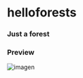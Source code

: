 # helloforests

### Just a forest

### Preview
![imagen](https://github.com/ORANGESPACECAT007/helloforests/assets/151891971/ef8eb1af-2292-4a5d-87fd-60c70e4d08d1)
